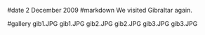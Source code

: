 #date 2 December 2009
#markdown
We visited Gibraltar again.

#gallery
gib1.JPG	gib1.JPG
gib2.JPG	gib2.JPG
gib3.JPG	gib3.JPG

